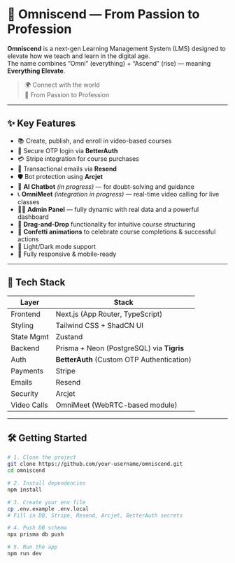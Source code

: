 # 🚀 Omniscend — From Passion to Profession

**Omniscend** is a next-gen Learning Management System (LMS) designed to elevate how we teach and learn in the digital age.  
The name combines “Omni” (everything) + “Ascend” (rise) — meaning **Everything Elevate**.

> 🌍 Connect with the world  
> 🎯 From Passion to Profession

---

## ✨ Key Features

- 📚 Create, publish, and enroll in video-based courses
- 🔐 Secure OTP login via **BetterAuth**
- 💳 Stripe integration for course purchases
- 📩 Transactional emails via **Resend**
- 🛡️ Bot protection using **Arcjet**
- 🧠 **AI Chatbot** *(in progress)* — for doubt-solving and guidance
- 📞 **OmniMeet** *(integration in progress)* — real-time video calling for live classes
- 🧑‍💼 **Admin Panel** — fully dynamic with real data and a powerful dashboard
- 🧲 **Drag-and-Drop** functionality for intuitive course structuring
- 🎉 **Confetti animations** to celebrate course completions & successful actions
- 🌙 Light/Dark mode support
- 📱 Fully responsive & mobile-ready

---

## 🔧 Tech Stack

| Layer        | Stack                                       |
|--------------|----------------------------------------------|
| Frontend     | Next.js (App Router, TypeScript)             |
| Styling      | Tailwind CSS + ShadCN UI                     |
| State Mgmt   | Zustand                                      |
| Backend      | Prisma + Neon (PostgreSQL) via **Tigris**    |
| Auth         | **BetterAuth** (Custom OTP Authentication)   |
| Payments     | Stripe                                       |
| Emails       | Resend                                       |
| Security     | Arcjet                                       |
| Video Calls  | OmniMeet (WebRTC-based module)               |

---

## 🛠 Getting Started

```bash
# 1. Clone the project
git clone https://github.com/your-username/omniscend.git
cd omniscend

# 2. Install dependencies
npm install

# 3. Create your env file
cp .env.example .env.local
# Fill in DB, Stripe, Resend, Arcjet, BetterAuth secrets

# 4. Push DB schema
npx prisma db push

# 5. Run the app
npm run dev
